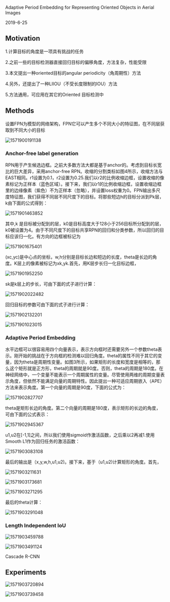 Adaptive Period Embedding for Representing Oriented Objects in Aerial Images

2019-6-25

## Motivation

1.计算目标的角度是一项具有挑战的任务

2.之前一些的目标检测器直接回归目标的偏移角度，方法复杂，性能受限

3.本文提出一种oriented目标的angular periodicity（角周期性）方法

4.另外，还提出了一种LIIOU（不受长度限制的IOU）方法

5.方法通用，可应用在其它的Oriented 目标检测中

## Methods

设置FPN为模型的网络架构，FPN它可以产生多个不同大小的特征图，在不同层获取到不同大小的目标

![1571900191138](../img/1571900191138.png)

### Anchor-free label generation

RPN用于产生候选边框。之前大多数方法大都是基于anchor的。考虑到目标长宽比的巨大差异，采用anchor-free RPN。收缩的分割类标如图4所示，收缩方法与EAST相同。r1设置为0.1，r2设置为0.25.我们以r2的比例收缩边框，设置收缩的像素标记为正样本（蓝色区域）。接下来，我们以r1的比例收缩边框，设置收缩边框里的边缘像素（紫色）不为正样本（忽略），并设置loss权重为0。FPN输出多尺度特征图，我们获得不同层不同尺度下的目标。将那些短边h的目标分派到Pk层，k由下面的公式得到：

![1571901463852](../img/1571901463852.png)

其中,k 是目标被分配到的层，k0是目标高度大于128小于256目标所分配到的层，k0被设置为4。由于不同尺度下的目标共享RPN的回归和分类参数，所以回归的目标应该归一化。有方向的边框被标记为

![1571901675401](../img/1571901675401.png)

(xc,yc)是中心点的坐标，w,h分别是目标长边和短边的长度，theta是长边的角度。K层上的像素被标记为xk,yk.首先，用K层步长归一化目标边框，

![1571901952250](../img/1571901952250.png)

sk是k层上的步长，可由下面的式子进行计算：

![1571902022482](../img/1571902022482.png)

回归目标的参数可由下面的式子进行计算：

![1571902132201](../img/1571902132201.png)

![1571901023015](../img/1571901023015.png)

### Adaptive Period Embedding

水平边框可以很容易用四个向量表示，表示方向框时还需要另外一个参数theta表示。刚开始的挑战在于方向框的检测难以回归角度。theta的属性不同于其它的变量，因为theta是周期性变量。如图3所示，如果矩形的长度和宽度是相等的，那么这个矩形就是正方形，theta的周期就是90度。否则，theta的周期是180度。在神经网络中，一个变量不能表示一个周期属性的变量。尽管使用两维的周期变量表示角度，但依然不能满足向量的周期特性。因此提出一种可适应周期嵌入（APE）方法来表示角度。第一个向量的周期是90度，下面的公式为：

![1571902827707](../img/1571902827707.png)

theta是矩形长边的角度。第二个向量的周期是180度，表示矩形的长边的角度，可由下面的公式表示：

![1571902945367](../img/1571902945367.png)

u1,u2在[-1,1]之间，所以我们使用sigmoid作激活函数，之后乘以2再减1.使用Smooth L1作为回归任务的激活函数：

![1571903083108](../img/1571903083108.png)

最后的输出是（x,y,w,h,u1,u2)。接下来，基于（u1,u2)计算矩形的角度。首先，

![1571903211631](../img/1571903211631.png)

![1571903173681](../img/1571903173681.png)

![1571903271295](../img/1571903271295.png)

最后的theta计算：

![1571903291048](../img/1571903291048.png)

### Length Independent IoU

![1571903459788](../img/1571903459788.png)

![1571903491124](../img/1571903491124.png)

Cascade R-CNN





## Experiments

![1571903720894](../img/1571903720894.png)

![1571903739458](../img/1571903739458.png)
